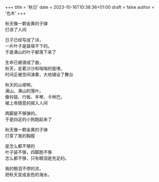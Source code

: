 +++
title = '秋日'
date = 2023-10-16T10:38:36+01:00
draft = false
author = '也木'
+++

秋天像一颗金黄的子弹  
打进了人间

日子已经写成了诗，  
一片叶子是装填不下的。  
于是满山的叶子都落下来了

生命已被谱成了曲，  
秋天，走着沙沙和嗡嗡的旋律。  
时间正被空间演奏，大地铺设了舞台

秋天的山坡啊，  
满山、满山的落叶。  
像铃鼓、行板、羊琴、卡林巴。  
被上帝随意的掷入人间  

两脚是不够弹的。  
于是四足的小狗跑起来了  

秋天像一颗金黄的子弹  
打穿了我的胸膛  

是怎么都不够的  
叶子装不够，四脚跑不够  
怎么都不够，只有眼泪是充足的。  

我的眼泪不停的流，  
把秋天变成金色的海水。
